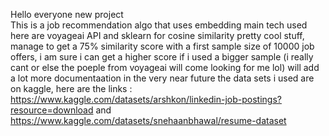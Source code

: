 Hello everyone 
new project <br />
This is a job recommendation algo that uses embedding 
main tech used here are voyageai API and sklearn for cosine similarity
pretty cool stuff, manage to get a 75% similarity score with a first sample size of 10000 job offers, i am sure i can get a higher score if i used a bigger sample (i really cant or else the poeple from voyageai will come looking for me lol)
will add a lot more documentaation in the very near future 
the data sets i used are on kaggle, here are the links : https://www.kaggle.com/datasets/arshkon/linkedin-job-postings?resource=download  and  https://www.kaggle.com/datasets/snehaanbhawal/resume-dataset
 
 
